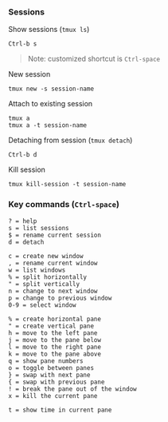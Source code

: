 ### Sessions

Show sessions (`tmux ls`)

	Ctrl-b s

> Note: customized shortcut is `Ctrl-space`

New session

	tmux new -s session-name

Attach to existing session

	tmux a
	tmux a -t session-name

Detaching from session (`tmux detach`)

	Ctrl-b d

Kill session

	tmux kill-session -t session-name


### Key commands (`Ctrl-space`)

	? = help
	s = list sessions
	$ = rename current session
	d = detach

	c = create new window
	, = rename current window
	w = list windows
	% = split horizontally
	" = split vertically
	n = change to next window
	p = change to previous window
	0-9 = select window

	% = create horizontal pane
	" = create vertical pane
	h = move to the left pane
	j = move to the pane below
	l = move to the right pane
	k = move to the pane above
	q = show pane numbers
	o = toggle between panes
	} = swap with next pane
	{ = swap with previous pane
	! = break the pane out of the window
	x = kill the current pane

	t = show time in current pane

